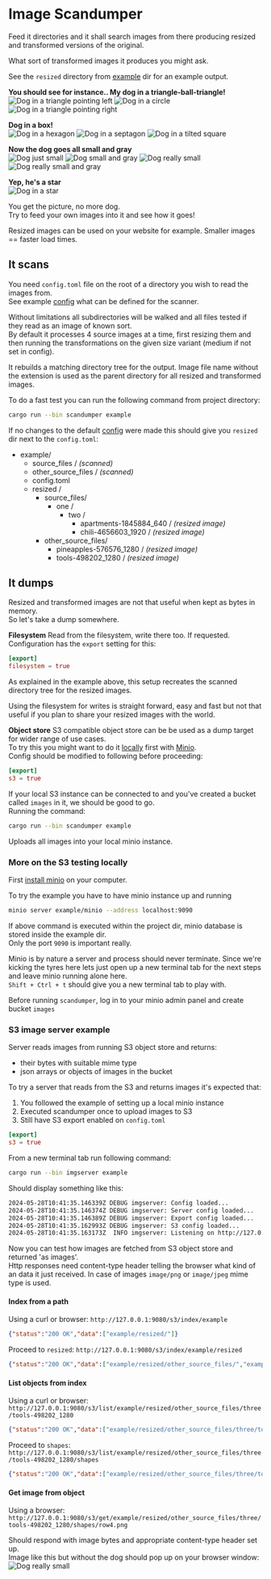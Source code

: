 # Image Scandumper

Feed it directories and it shall search images from there producing resized and transformed versions of the original.

What sort of transformed images it produces you might ask.

See the `resized` directory from [example](example) dir for an example output.

__You should see for instance.. My dog in a triangle-ball-triangle!__  
![Dog in a triangle pointing left](example/excluded/IMG_20231225_165148/shapes/left.png)
![Dog in a circle](example/excluded/IMG_20231225_165148/shapes/round.png)
![Dog in a triangle pointing right](example/excluded/IMG_20231225_165148/shapes/right.png)

__Dog in a box!__  
![Dog in a hexagon](example/excluded/IMG_20231225_165148/shapes/hex.png)
![Dog in a septagon](example/excluded/IMG_20231225_165148/shapes/sep.png)
![Dog in a tilted square](example/excluded/IMG_20231225_165148/shapes/sq45.png)

__Now the dog goes all small and gray__  
![Dog just small](example/excluded/IMG_20231225_165148/sm.jpeg)
![Dog small and gray](example/excluded/IMG_20231225_165148/gray/sm.jpeg)
![Dog really small](example/excluded/IMG_20231225_165148/xs.jpeg)
![Dog really small and gray](example/excluded/IMG_20231225_165148/gray/xs.jpeg)

__Yep, he's a star__  
![Dog in a star](example/excluded/IMG_20231225_165148/shapes/star.png)

You get the picture, no more dog.  
Try to feed your own images into it and see how it goes!

Resized images can be used on your website for example. Smaller images == faster load times.

## It scans

You need `config.toml` file on the root of a directory you wish to read the images from.  
See example [config](example/config.toml) what can be defined for the scanner.

Without limitations all subdirectories will be walked and all files tested if they read as an image of known sort.  
By default it processes 4 source images at a time, first resizing them and then running the transformations on the given size variant (medium if not set in config).

It rebuilds a matching directory tree for the output. Image file name without the extension is used as the parent directory for all resized and transformed images.

To do a fast test you can run the following command from project directory:

```bash
cargo run --bin scandumper example
```

If no changes to the default [config](example/config.toml) were made this should give you `resized` dir next to the `config.toml`:

- example/
  - source_files / _(scanned)_
  - other_source_files / _(scanned)_
  - config.toml
  - resized /
    - source_files/
      - one /
        - two /
          - apartments-1845884_640 / _(resized image)_
          - chili-4656603_1920 / _(resized image)_
    - other_source_files/
      - pineapples-576576_1280 / _(resized image)_
      - tools-498202_1280 / _(resized image)_

## It dumps

Resized and transformed images are not that useful when kept as bytes in memory.  
So let's take a dump somewhere.

__Filesystem__
Read from the filesystem, write there too. If requested.  
Configuration has the `export` setting for this:

```toml
[export]
filesystem = true
```

As explained in the example above, this setup recreates the scanned directory tree for the resized images.

Using the filesystem for writes is straight forward, easy and fast but not that useful if you plan to share your resized images with the world.

__Object store__
S3 compatible object store can be be used as a dump target for wider range of use cases.  
To try this you might want to do it [locally](https://min.io/docs/minio/linux/operations/install-deploy-manage/deploy-minio-single-node-single-drive.html#minio-snsd) first with [Minio](https://min.io).  
Config should be modified to following before proceeding:

```toml
[export]
s3 = true
```

If your local S3 instance can be connected to and you've created a bucket called `images` in it, we should be good to go.  
Running the command:

```bash
cargo run --bin scandumper example
```

Uploads all images into your local minio instance.

### More on the S3 testing locally

First [install minio](https://min.io/docs/minio/linux/operations/install-deploy-manage/deploy-minio-single-node-single-drive.html#minio-snsd) on your computer.

To try the example you have to have minio instance up and running

```bash
minio server example/minio --address localhost:9090
```

If above command is executed within the project dir, minio database is stored inside the example dir.  
Only the port `9090` is important really.

Minio is by nature a server and process should never terminate. Since we're kicking the tyres here lets just open up a new terminal tab for the next steps and leave minio running alone here.  
`Shift + Ctrl + t` should give you a new terminal tab to play with.

Before running `scandumper`, log in to your minio admin panel and create bucket `images`

### S3 image server example

Server reads images from running S3 object store and returns:  

- their bytes with suitable mime type
- json arrays or objects of images in the bucket

To try a server that reads from the S3 and returns images it's expected that:

1. You followed the example of setting up a local minio instance
2. Executed scandumper once to upload images to S3
3. Still have S3 export enabled on `config.toml`

```toml
[export]
s3 = true
```

From a new terminal tab run following command:

```bash
cargo run --bin imgserver example 
```

Should display something like this:  

``` bash
2024-05-28T10:41:35.146339Z DEBUG imgserver: Config loaded...
2024-05-28T10:41:35.146374Z DEBUG imgserver: Server config loaded...
2024-05-28T10:41:35.146389Z DEBUG imgserver: Export config loaded...
2024-05-28T10:41:35.162993Z DEBUG imgserver: S3 config loaded...
2024-05-28T10:41:35.163173Z  INFO imgserver: Listening on http://127.0.0.1:9080...
```

Now you can test how images are fetched from S3 object store and returned 'as images'.  
Http responses need content-type header telling the browser what kind of an data it just received. In case of images `image/png` or `image/jpeg` mime type is used.

#### Index from a path

Using a curl or browser: `http://127.0.0.1:9080/s3/index/example`  

```json
{"status":"200 OK","data":["example/resized/"]}
```

Proceed to `resized`: `http://127.0.0.1:9080/s3/index/example/resized`  

```json
{"status":"200 OK","data":["example/resized/other_source_files/","example/resized/source_files/"]}
```

#### List objects from index

Using a curl or browser: `http://127.0.0.1:9080/s3/list/example/resized/other_source_files/three/tools-498202_1280`  

```json
{"status":"200 OK","data":["example/resized/other_source_files/three/tools-498202_1280/lg.jpeg","example/resized/other_source_files/three/tools-498202_1280/md.jpeg","example/resized/other_source_files/three/tools-498202_1280/og.jpeg","example/resized/other_source_files/three/tools-498202_1280/sm.jpeg","example/resized/other_source_files/three/tools-498202_1280/xl.jpeg","example/resized/other_source_files/three/tools-498202_1280/xs.jpeg"]}
```

Proceed to `shapes`: `http://127.0.0.1:9080/s3/list/example/resized/other_source_files/three/tools-498202_1280/shapes`  

```json
{"status":"200 OK","data":["example/resized/other_source_files/three/tools-498202_1280/shapes/cross.png","example/resized/other_source_files/three/tools-498202_1280/shapes/down.png","example/resized/other_source_files/three/tools-498202_1280/shapes/hex.png","example/resized/other_source_files/three/tools-498202_1280/shapes/left.png","example/resized/other_source_files/three/tools-498202_1280/shapes/right.png","example/resized/other_source_files/three/tools-498202_1280/shapes/round.png","example/resized/other_source_files/three/tools-498202_1280/shapes/row2.png","example/resized/other_source_files/three/tools-498202_1280/shapes/row3.png","example/resized/other_source_files/three/tools-498202_1280/shapes/row4.png","example/resized/other_source_files/three/tools-498202_1280/shapes/sep.png","example/resized/other_source_files/three/tools-498202_1280/shapes/sq45.png","example/resized/other_source_files/three/tools-498202_1280/shapes/star.png","example/resized/other_source_files/three/tools-498202_1280/shapes/up.png"]}
```

#### Get image from object

Using a browser: `http://127.0.0.1:9080/s3/get/example/resized/other_source_files/three/tools-498202_1280/shapes/row4.png`

Should respond with image bytes and appropriate content-type header set up.  
Image like this but without the dog should pop up on your browser window:  
![Dog really small](example/excluded/IMG_20231225_165148/shapes/row4.png)
